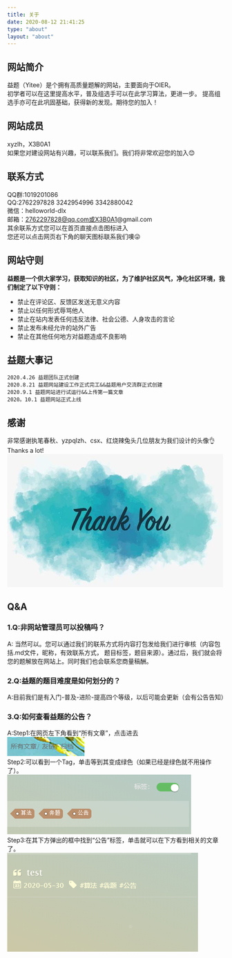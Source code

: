 ```yaml
---
title: 关于
date: 2020-08-12 21:41:25
type: "about"
layout: "about"
---
```


## 网站简介
益题（Yitee）是个拥有高质量题解的网站，主要面向于OIER。  
初学者可以在这里提高水平，普及组选手可以在此学习算法，更进一步。
提高组选手亦可在此巩固基础，获得新的发现。期待您的加入！

## 网站成员
xyzlh，X3B0A1  
如果您对建设网站有兴趣，可以联系我们。我们将非常欢迎您的加入😊

## 联系方式
QQ群:1019201086  
QQ:2762297828  3242954996 3342880042  
微信：helloworld-dlx  
邮箱：2762297828@qq.com或X3B0A1@gmail.com  
其余联系方式您可以在首页直接点击图标进入  
您还可以点击网页右下角的聊天图标联系我们噢😜

## 网站守则

**益题是一个供大家学习，获取知识的社区，为了维护社区风气，净化社区环境，我们制定了以下守则：**

* 禁止在评论区、反馈区发送无意义内容
* 禁止以任何形式辱骂他人
* 禁止在站内发表任何违反法律、社会公德、人身攻击的言论
* 禁止发布未经允许的站外广告
* 禁止在其他任何地方对益题造成不良影响

## 益题大事记  
```
2020.4.26 益题团队正式创建  
2020.8.21 益题网站建设工作正式完工&&益题用户交流群正式创建
2020.9.1 益题网站进行试运行&&上传第一篇文章
2020。10.1 益题网站正式上线
```

## 感谢
非常感谢执笔春秋、yzpqlzh、csx、红烧辣兔头几位朋友为我们设计的头像👌  
Thanks a lot!  
![](index/thank.jpg)

## Q&A
### 1.Q:非网站管理员可以投稿吗？
A: 当然可以。您可以通过我们的联系方式将内容打包发给我们进行审核（内容包括.md文件，昵称，有效联系方式，
题目标签，题目来源）。通过后，我们就会将您的题解放在网站上。同时我们也会联系您商量稿酬。  

### 2.Q:益题的题目难度是如何划分的？  
A:目前我们是有入门-普及-进阶-提高四个等级，以后可能会更新（会有公告告知）  

### 3.Q:如何查看益题的公告？  
A:Step1:在网页左下角看到“所有文章”，点击进去  
![](index/step1.png)  
Step2:可以看到一个Tag，单击等到其变成绿色（如果已经是绿色就不用操作了）。  
![](index/step2.png)   
Step3:在其下方弹出的框中找到“公告”标签，单击就可以在下方看到相关的文章了。  
![](index/step3.png) 